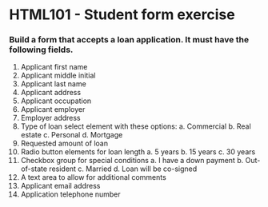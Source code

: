 #  HTML101 - Student form exercise

### Build a form that accepts a loan application. It must have the following fields.

  1. Applicant first name
  2. Applicant middle initial
  3. Applicant last name
  4. Applicant address
  5. Applicant occupation
  6. Applicant employer
  7. Employer address
  8. Type of loan select element with these options:
     a. Commercial
     b. Real estate
     c. Personal
     d. Mortgage
  9. Requested amount of loan
  10. Radio button elements for loan length
      a. 5 years
      b. 15 years
      c. 30 years
  11. Checkbox group for special conditions
      a. I have a down payment
      b. Out-of-state resident
      c. Married
      d. Loan will be co-signed
  12. A text area to allow for additional comments
  13. Applicant email address
  14. Application telephone number